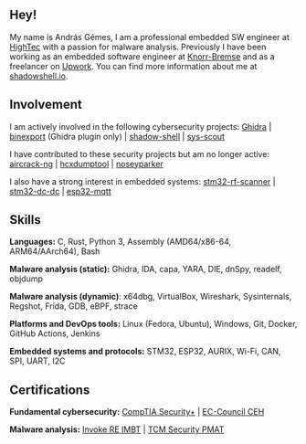 ## Hey!

My name is András Gémes, I am a professional embedded SW engineer at [HighTec](https://hightec-rt.com/en/) with a passion for malware analysis. Previously I have been working as an embedded software engineer at [Knorr-Bremse](https://www.knorr-bremse.com/en/) and as a freelancer on [Upwork](https://www.upwork.com/). You can find more information about me at [shadowshell.io](https://shadowshell.io).

## Involvement

I am actively involved in the following cybersecurity projects: [Ghidra](https://github.com/NationalSecurityAgency/ghidra) | [binexport](https://github.com/google/binexport) (Ghidra plugin only) | [shadow-shell](https://github.com/gemesa/shadow-shell) | [sys-scout](https://github.com/gemesa/sys-scout)

I have contributed to these security projects but am no longer active:  [aircrack-ng](https://github.com/aircrack-ng/aircrack-ng) | [hcxdumptool](https://github.com/ZerBea/hcxdumptool) | [noseyparker](https://github.com/praetorian-inc/noseyparker)

I also have a strong interest in embedded systems: [stm32-rf-scanner](https://github.com/gemesa/stm32-rf-scanner) | [stm32-dc-dc](https://github.com/gemesa/stm32-dc-dc) | [esp32-mqtt](https://github.com/gemesa/esp32-mqtt)

## Skills

**Languages:** C, Rust, Python 3, Assembly (AMD64/x86-64, ARM64/AArch64), Bash

**Malware analysis (static):** Ghidra, IDA, capa, YARA, DIE, dnSpy, readelf, objdump

**Malware analysis (dynamic)**: x64dbg, VirtualBox, Wireshark, Sysinternals, Regshot, Frida, GDB, eBPF, strace

**Platforms and DevOps tools:** Linux (Fedora, Ubuntu), Windows, Git, Docker, GitHub Actions, Jenkins

**Embedded systems and protocols:** STM32, ESP32, AURIX, Wi-Fi, CAN, SPI, UART, I2C

## Certifications

**Fundamental cybersecurity:** [CompTIA Security+](./rsc/CompTIA%20Security+%20ce%20certificate.pdf) | [EC-Council CEH](./rsc/ECC-CEH-Certificate.pdf)

**Malware analysis:** [Invoke RE IMBT](./rsc/certificate-introduction-to-malware-binary-triage-659810f22df9c925d6089fcb.pdf) | [TCM Security PMAT](./rsc/certificate-of-completion-for-practical-malware-analysis-triage.pdf)
